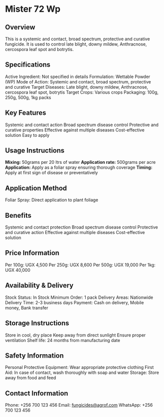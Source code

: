 # Mister 72 Wp

## Overview
This is a systemic and contact, broad spectrum, protective and curative fungicide. It is used to control late blight, downy mildew, Anthracnose, cercospora leaf spot and botrytis.

## Specifications
Active Ingredient: Not specified in details
Formulation: Wettable Powder (WP)
Mode of Action: Systemic and contact, broad spectrum, protective and curative
Target Diseases: Late blight, downy mildew, Anthracnose, cercospora leaf spot, botrytis
Target Crops: Various crops
Packaging: 100g, 250g, 500g, 1kg packs

## Key Features
Systemic and contact action
Broad spectrum disease control
Protective and curative properties
Effective against multiple diseases
Cost-effective solution
Easy to apply

## Usage Instructions
**Mixing:** 50grams per 20 ltrs of water
**Application rate:** 500grams per acre
**Application:** Apply as a foliar spray ensuring thorough coverage
**Timing:** Apply at first sign of disease or preventatively

## Application Method
Foliar Spray: Direct application to plant foliage

## Benefits
Systemic and contact protection
Broad spectrum disease control
Protective and curative action
Effective against multiple diseases
Cost-effective solution

## Price Information
Per 100g: UGX 4,500
Per 250g: UGX 8,600
Per 500g: UGX 19,000
Per 1kg: UGX 40,000

## Availability & Delivery
Stock Status: In Stock
Minimum Order: 1 pack
Delivery Areas: Nationwide
Delivery Time: 2-3 business days
Payment: Cash on delivery, Mobile money, Bank transfer

## Storage Instructions
Store in cool, dry place
Keep away from direct sunlight
Ensure proper ventilation
Shelf life: 24 months from manufacturing date

## Safety Information
Personal Protective Equipment: Wear appropriate protective clothing
First Aid: In case of contact, wash thoroughly with soap and water
Storage: Store away from food and feed

## Contact Information
Phone: +256 700 123 456
Email: fungicides@agrof.com
WhatsApp: +256 700 123 456

